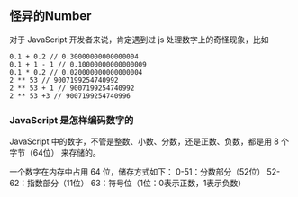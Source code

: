 ## 怪异的Number
对于 JavaScript 开发者来说，肯定遇到过 js 处理数字上的奇怪现象，比如
```
0.1 + 0.2 // 0.30000000000000004
0.1 + 1 - 1 // 0.10000000000000009
0.1 * 0.2 // 0.020000000000000004
2 ** 53 // 9007199254740992
2 ** 53 + 1 // 9007199254740992
2 ** 53 +3 // 9007199254740996
```
### JavaScript 是怎样编码数字的
JavaScript 中的数字，不管是整数、小数、分数，还是正数、负数，都是用 8 个字节（64位） 来存储的。

一个数字在内存中占用 64 位，储存方式如下：
  0-51：分数部分（52位）
  52-62：指数部分（11位）
  63：符号位（1位：0表示正数，1表示负数）
